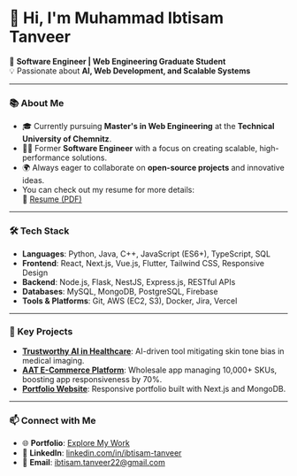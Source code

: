 # 👋 Hi, I'm Muhammad Ibtisam Tanveer

🚀 **Software Engineer | Web Engineering Graduate Student**  
💡 Passionate about **AI, Web Development, and Scalable Systems**

---

### 📚 About Me
- 🎓 Currently pursuing **Master's in Web Engineering** at the **Technical University of Chemnitz**.
- 👨‍💻 Former **Software Engineer** with a focus on creating scalable, high-performance solutions.
- 🌍 Always eager to collaborate on **open-source projects** and innovative ideas.
- You can check out my resume for more details:  
📄 [Resume (PDF)]([https://github.com/ibtisam-tanveer/repository-name/blob/main/Muhammad_Ibtisam_Tanveer_Resume.pdf](https://github.com/ibtisam-tanveer/ibtisam-tanveer/blob/main/muhammad_ibtisam_tanveer_software_developer.pdf))

---

### 🛠️ Tech Stack
- **Languages**: Python, Java, C++, JavaScript (ES6+), TypeScript, SQL  
- **Frontend**: React, Next.js, Vue.js, Flutter, Tailwind CSS, Responsive Design  
- **Backend**: Node.js, Flask, NestJS, Express.js, RESTful APIs  
- **Databases**: MySQL, MongoDB, PostgreSQL, Firebase  
- **Tools & Platforms**: Git, AWS (EC2, S3), Docker, Jira, Vercel  

---

### 🌟 Key Projects
- **[Trustworthy AI in Healthcare](#)**: AI-driven tool mitigating skin tone bias in medical imaging.
- **[AAT E-Commerce Platform](#)**: Wholesale app managing 10,000+ SKUs, boosting app responsiveness by 70%.
- **[Portfolio Website](#)**: Responsive portfolio built with Next.js and MongoDB.

---

### 📫 Connect with Me
- 🌐 **Portfolio**: [Explore My Work](#)  
- 💼 **LinkedIn**: [linkedin.com/in/ibtisam-tanveer](https://linkedin.com/in/ibtisam-tanveer)  
- 📧 **Email**: [ibtisam.tanveer22@gmail.com](mailto:ibtisam.tanveer22@gmail.com)  
